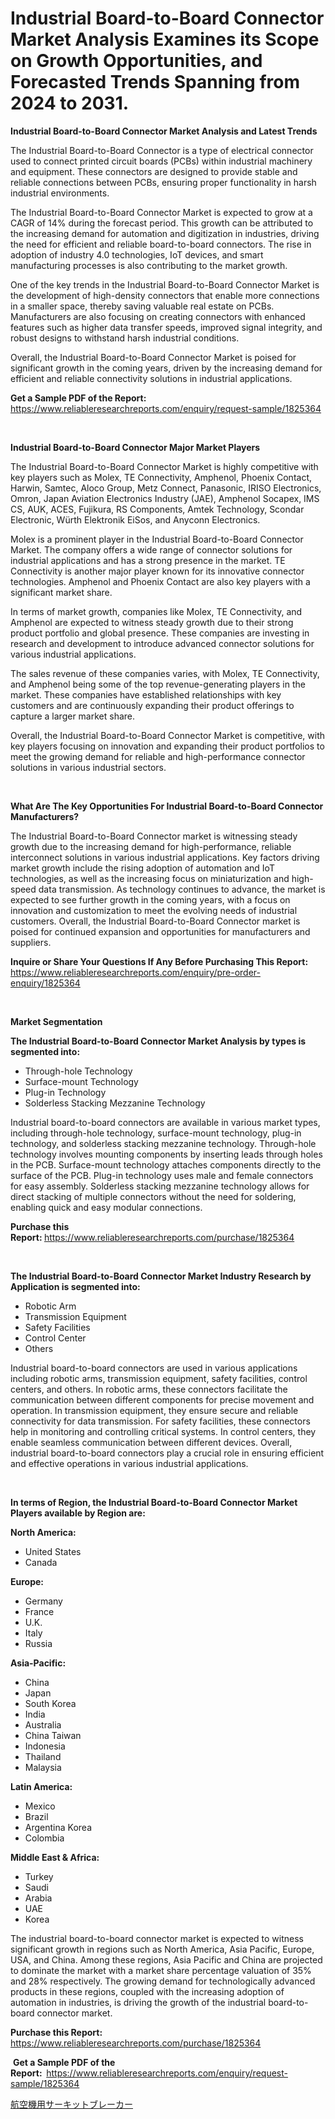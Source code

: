 <p><h1>Industrial Board-to-Board Connector Market Analysis Examines its Scope on Growth Opportunities, and Forecasted Trends Spanning from 2024 to 2031.</h1></p><p><strong>Industrial Board-to-Board Connector Market Analysis and Latest Trends</strong></p>
<p><p>The Industrial Board-to-Board Connector is a type of electrical connector used to connect printed circuit boards (PCBs) within industrial machinery and equipment. These connectors are designed to provide stable and reliable connections between PCBs, ensuring proper functionality in harsh industrial environments.</p><p>The Industrial Board-to-Board Connector Market is expected to grow at a CAGR of 14% during the forecast period. This growth can be attributed to the increasing demand for automation and digitization in industries, driving the need for efficient and reliable board-to-board connectors. The rise in adoption of industry 4.0 technologies, IoT devices, and smart manufacturing processes is also contributing to the market growth.</p><p>One of the key trends in the Industrial Board-to-Board Connector Market is the development of high-density connectors that enable more connections in a smaller space, thereby saving valuable real estate on PCBs. Manufacturers are also focusing on creating connectors with enhanced features such as higher data transfer speeds, improved signal integrity, and robust designs to withstand harsh industrial conditions.</p><p>Overall, the Industrial Board-to-Board Connector Market is poised for significant growth in the coming years, driven by the increasing demand for efficient and reliable connectivity solutions in industrial applications.</p></p>
<p><strong>Get a Sample PDF of the Report:&nbsp;</strong> <a href="https://www.reliableresearchreports.com/enquiry/request-sample/1825364">https://www.reliableresearchreports.com/enquiry/request-sample/1825364</a></p>
<p>&nbsp;</p>
<p><strong>Industrial Board-to-Board Connector Major Market Players</strong></p>
<p><p>The Industrial Board-to-Board Connector Market is highly competitive with key players such as Molex, TE Connectivity, Amphenol, Phoenix Contact, Harwin, Samtec, Aloco Group, Metz Connect, Panasonic, IRISO Electronics, Omron, Japan Aviation Electronics Industry (JAE), Amphenol Socapex, IMS CS, AUK, ACES, Fujikura, RS Components, Amtek Technology, Scondar Electronic, Würth Elektronik EiSos, and Anyconn Electronics. </p><p>Molex is a prominent player in the Industrial Board-to-Board Connector Market. The company offers a wide range of connector solutions for industrial applications and has a strong presence in the market. TE Connectivity is another major player known for its innovative connector technologies. Amphenol and Phoenix Contact are also key players with a significant market share.</p><p>In terms of market growth, companies like Molex, TE Connectivity, and Amphenol are expected to witness steady growth due to their strong product portfolio and global presence. These companies are investing in research and development to introduce advanced connector solutions for various industrial applications.</p><p>The sales revenue of these companies varies, with Molex, TE Connectivity, and Amphenol being some of the top revenue-generating players in the market. These companies have established relationships with key customers and are continuously expanding their product offerings to capture a larger market share.</p><p>Overall, the Industrial Board-to-Board Connector Market is competitive, with key players focusing on innovation and expanding their product portfolios to meet the growing demand for reliable and high-performance connector solutions in various industrial sectors.</p></p>
<p>&nbsp;</p>
<p><strong>What Are The Key Opportunities For Industrial Board-to-Board Connector Manufacturers?</strong></p>
<p><p>The Industrial Board-to-Board Connector market is witnessing steady growth due to the increasing demand for high-performance, reliable interconnect solutions in various industrial applications. Key factors driving market growth include the rising adoption of automation and IoT technologies, as well as the increasing focus on miniaturization and high-speed data transmission. As technology continues to advance, the market is expected to see further growth in the coming years, with a focus on innovation and customization to meet the evolving needs of industrial customers. Overall, the Industrial Board-to-Board Connector market is poised for continued expansion and opportunities for manufacturers and suppliers.</p></p>
<p><strong>Inquire or Share Your Questions If Any Before Purchasing This Report:</strong> <a href="https://www.reliableresearchreports.com/enquiry/pre-order-enquiry/1825364">https://www.reliableresearchreports.com/enquiry/pre-order-enquiry/1825364</a></p>
<p>&nbsp;</p>
<p><strong>Market Segmentation</strong></p>
<p><strong>The Industrial Board-to-Board Connector Market Analysis by types is segmented into:</strong></p>
<p><ul><li>Through-hole Technology</li><li>Surface-mount Technology</li><li>Plug-in Technology</li><li>Solderless Stacking Mezzanine Technology</li></ul></p>
<p><p>Industrial board-to-board connectors are available in various market types, including through-hole technology, surface-mount technology, plug-in technology, and solderless stacking mezzanine technology. Through-hole technology involves mounting components by inserting leads through holes in the PCB. Surface-mount technology attaches components directly to the surface of the PCB. Plug-in technology uses male and female connectors for easy assembly. Solderless stacking mezzanine technology allows for direct stacking of multiple connectors without the need for soldering, enabling quick and easy modular connections.</p></p>
<p><strong>Purchase this Report:&nbsp;</strong><a href="https://www.reliableresearchreports.com/purchase/1825364">https://www.reliableresearchreports.com/purchase/1825364</a></p>
<p>&nbsp;</p>
<p><strong>The Industrial Board-to-Board Connector Market Industry Research by Application is segmented into:</strong></p>
<p><ul><li>Robotic Arm</li><li>Transmission Equipment</li><li>Safety Facilities</li><li>Control Center</li><li>Others</li></ul></p>
<p><p>Industrial board-to-board connectors are used in various applications including robotic arms, transmission equipment, safety facilities, control centers, and others. In robotic arms, these connectors facilitate the communication between different components for precise movement and operation. In transmission equipment, they ensure secure and reliable connectivity for data transmission. For safety facilities, these connectors help in monitoring and controlling critical systems. In control centers, they enable seamless communication between different devices. Overall, industrial board-to-board connectors play a crucial role in ensuring efficient and effective operations in various industrial applications.</p></p>
<p>&nbsp;</p>
<p><strong>In terms of Region, the Industrial Board-to-Board Connector Market Players available by Region are:</strong></p>
<p>
    <p> <strong> North America: </strong>
        <ul>
            <li>United States</li>
            <li>Canada</li>
        </ul>
        </p> 
    <p> <strong> Europe: </strong>
        <ul>
            <li>Germany</li>
            <li>France</li>
            <li>U.K.</li>
            <li>Italy</li>
            <li>Russia</li>
        </ul>
        </p> 
    <p> <strong> Asia-Pacific: </strong>
        <ul>
            <li>China</li>
            <li>Japan</li>
            <li>South Korea</li>
            <li>India</li>
            <li>Australia</li>
            <li>China Taiwan</li>
            <li>Indonesia</li>
            <li>Thailand</li>
            <li>Malaysia</li>
        </ul>
        </p> 
    <p> <strong> Latin America: </strong>
        <ul>
            <li>Mexico</li>
            <li>Brazil</li>
            <li>Argentina Korea</li>
            <li>Colombia</li>
        </ul>
        </p> 
    <p> <strong> Middle East & Africa: </strong>
        <ul>
            <li>Turkey</li>
            <li>Saudi</li>
            <li>Arabia</li>
            <li>UAE</li>
            <li>Korea</li>
        </ul>
    </p>
    </p>
<p><p>The industrial board-to-board connector market is expected to witness significant growth in regions such as North America, Asia Pacific, Europe, USA, and China. Among these regions, Asia Pacific and China are projected to dominate the market with a market share percentage valuation of 35% and 28% respectively. The growing demand for technologically advanced products in these regions, coupled with the increasing adoption of automation in industries, is driving the growth of the industrial board-to-board connector market.</p></p>
<p><strong>Purchase this Report: </strong><a href="https://www.reliableresearchreports.com/purchase/1825364">https://www.reliableresearchreports.com/purchase/1825364</a></p>
<p>&nbsp;<strong>Get a Sample PDF of the Report:&nbsp;&nbsp;</strong><a href="https://www.reliableresearchreports.com/enquiry/request-sample/1825364">https://www.reliableresearchreports.com/enquiry/request-sample/1825364</a></p>
<p><strong></strong></p>
<p><p><a href="https://github.com/mohamedbakry57/Market-Research-Report-List-3/blob/main/420579813445.md">航空機用サーキットブレーカー</a></p></p>